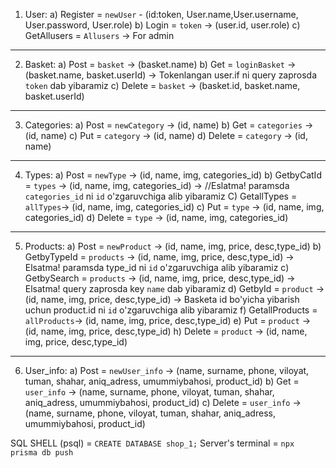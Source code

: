 
1. User: 
a) Register = `newUser` - (id:token, User.name,User.username, User.password, User.role)
b) Login = `token` -> (user.id, user.role)
c) GetAllusers = `Allusers` -> For admin
---------------------------------------------
2. Basket:
a) Post = `basket` -> (basket.name)
b) Get = `loginBasket` -> (basket.name, basket.userId) -> Tokenlangan user.if ni query zaprosda `token` dab yibaramiz
c) Delete = `basket` -> (basket.id, basket.name, basket.userId)
--------------------------------------------------------
3. Categories:
a) Post = `newCategory` -> (id, name)
b) Get = `categories` -> (id, name)
c) Put = `category` -> (id, name)
d) Delete = `category` -> (id, name)
------------------------------------------
4. Types: 
a) Post = `newType` -> (id, name, img, categories_id)
b) GetbyCatId = `types` -> (id, name, img, categories_id) -> //Eslatma! paramsda  `categories_id` ni `id` o'zgaruvchiga alib yibaramiz
C) GetallTypes = `allTypes`-> (id, name, img, categories_id)
c) Put = `type` -> (id, name, img, categories_id)
d) Delete = `type` -> (id, name, img, categories_id)
---------------------------------------------------------------
5. Products: 
a) Post = `newProduct` -> (id, name, img, price, desc,type_id)
b) GetbyTypeId = `products` -> (id, name, img, price, desc,type_id) -> Elsatma! paramsda  type_id ni `id` o'zgaruvchiga alib yibaramiz
c) GetbySearch = `products` -> (id, name, img, price, desc,type_id) -> Elsatma! query zaprosda key `name` dab yibaramiz
d) GetbyId = `product` -> (id, name, img, price, desc,type_id) -> Basketa id bo'yicha yibarish uchun product.id ni `id` o'zgaruvchiga alib yibaramiz
f) GetallProducts = `allProducts`-> (id, name, img, price, desc,type_id)
e) Put = `product` -> (id, name, img, price, desc,type_id)
h) Delete = `product` -> (id, name, img, price, desc,type_id)
----------------------------------------------------------------------------
6. User_info:
a) Post = `newUser_info` -> (name, surname, phone, viloyat, tuman, shahar, aniq_adress, umummiybahosi, product_id)
b) Get = `user_info` -> (name, surname, phone, viloyat, tuman, shahar, aniq_adress, umummiybahosi, product_id)
c) Delete = `user_info` -> (name, surname, phone, viloyat, tuman, shahar, aniq_adress, umummiybahosi, product_id)

SQL SHELL (psql) = `CREATE DATABASE shop_1;`
Server's terminal = `npx prisma db push`